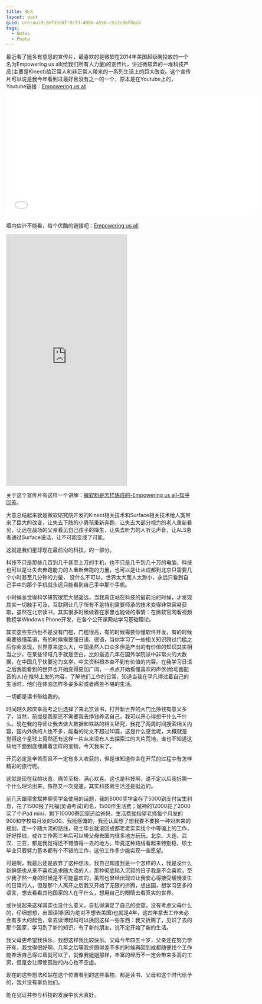 ```yaml
---
title: 长大
layout: post
guid: urn:uuid:2ef3550f-8cf3-400b-a55b-c512c9af8a2k
tags:
  - Notes
  - Photo
---
```


<!--
[![bridge to wonderland]({{ site.baseurl }}/media/files/2014/09/05/bridge-to-wonderland.jpg)](http://500px.com/photo/82158657)

[Lucian](http://lucianmarin.com/ "Lucian")
-->

最近看了挺多有意思的宣传片，最喜欢的是微软在2014年美国超级碗投放的一个名为Empowering us all(给我们所有人力量)的宣传片，讲述微软弄的一堆科技产品(主要是Kinect)给正常人和非正常人带来的一系列生活上的巨大改变。这个宣传片可以说是我今年看到过最好且没有之一的一个，原本是在Youtube上的，Youtube链接：[Empowering us all](https://www.youtube.com/watch?v=qaOvHKG0Tio/ "Empowering us all")

<iframe width="680" height="328" src="//www.youtube.com/embed/qaOvHKG0Tio" frameborder="0" allowfullscreen></iframe>

墙内估计不能看，给个优酷的链接吧：[Empowering us all](http://v.youku.com/v_show/id_XODMxNzQyOTAw/ "Empowering us all")

<iframe height="680" width="328" src="http://player.youku.com/embed/XODMxNzQyOTAw" frameborder="0" allowfullscreen></iframe>

关于这个宣传片有这样一个讲解：[微软粉是怎样炼成的-Empowering us all-知乎回答](http://www.zhihu.com/question/26899218/answer/34518294/ "Empowering us all")。

大意总结起来就是微软研究院开发的Kinect相关技术和Surface相关技术给人类带来了巨大的改变，让失去下肢的小男孩重新奔跑，让失去大部分视力的老人重新看见，让远在战场的父亲看见自己孩子的降生，让失去听力的人听见声音，让ALS患者通过Surface说话，让不可能变成了可能。

这就是我们星球现在最前沿的科技，的一部分。

科技不只是那些几百到几千甚至上万的手机，也不只是几千到几十万的电脑，科技也可以是让失去奔跑能力的人重新奔跑的力量，也可以是让从成都到北京只需要几个小时甚至几分钟的力量， 没什么不可以，世界太大而人太渺小，永远只看到自己手中的那个手机就永远只能看到自己手中那个手机。

小时候总觉得科学研究很宏大很遥远，当我真正站在科技的最前沿的时候，才发现其实一切触手可及，互联网让几乎所有不是特别需要师承的技术变得非常容易获取，虽然在北京读书，其实很多时候做着在家里也能做的事情：在微软官网看视频教程学Windows Phone开发，在各个公开课网站学习基础理论。

其实这些东西也不是没有门槛，门槛很高，有的时候需要你懂软件开发，有的时候需要很懂英语，有的时候需要懂日语、德语，当你学习了一些相关知识跨过门槛之后你会发现，世界原来这么大，中国虽然人口众多但是产出的有价值的知识其实相当之少，在某些领域几乎就是空白，比如最近几年在国外学院派中非常火的大数据，在中国几乎快要沦为玄学，中文资料根本查不到有价值的内容。在我学习日语之后我能看到的世界也开始变得更加广阔，一点点开始看懂喜欢的声优(给动画配音的人)在推特上发的内容，了解他们工作的日常，知道当我在平凡得过着自己的生活时，他们在体验怎样多姿多彩或者痛苦不堪的生活。

一切都是读书带给我的。

时间越久越庆幸高考之后选择了来北京读书，打开新世界的大门比挣钱有意义多了，当然，前提是我家还不需要我去挣钱养活自己，我可以开心得想干什么干什么。现在我的导师让我去做大数据和铁路的相关研究，我花了两周时间搜索相关内容，国内外做的人也不多，能看的论文不超过10篇，这是什么感觉呢，大概就是觉得这个星球上竟然还有这样一片从来没有人去探索过的大片荒地，谁也不知道这块地下面到底埋藏着怎样的宝物，今天我来了。

开荒必定是辛苦而且不一定有多大收获的，但是谁知道你会在开荒的过程中有怎样精彩的旅行呢。

这就是现在我的状态，痛苦至极，满心欢喜。这也是科技啊，说不定以后我折腾一个什么理论出来，铁路又一次提速，其实科技离生活还是挺近的。

前几天跟宿舍斌神聊奖学金使用的话题，我的8000奖学金存了5000到支付宝生利息，花了1500报了托福(英语考试)的名，1500作生活费；斌神的12000花了2000买了个iPad mini，剩下10000寄回家还给爸妈，生活费就指望老师每个月发的900和学校每月发的500。我挺感慨的，我还认真想了想我要不要换一种对未来的规划，走一个随大流的路线，硕士毕业就滚回成都老老实实找个中等偏上的工作，好好挣钱，或许工作两三年后可以带父母去国内很多地方玩玩，北京、大连、武汉、三亚，都是我觉得还不错值得一去的地方。毕竟这种路线看起来特别稳，硕士毕业只要努力基本都有个不错的工作，这份工作多少能实现一些愿望。

可是啊，我最后还是放弃了这种想法，我自己知道我是一个怎样的人，我是没什么新鲜感也从来不喜欢追求随大流的人，那种彻底陷入沉寂的日子我是不会喜欢，至少我孑然一身的时候是不可能喜欢的，虽然也曾经出现过让我安心得接受缓慢发生的日常的人，但是那个人离开之后我又开始了无限的折腾，想出国，想学习更多的语言，想去看看其他国家的人在干什么，想用自己的眼睛去看真实的世界。

或许说起来这样其实也没什么意义，自私得满足了自己的欲望，没有考虑父母什么的，仔细想想，出国读博(因为绝对不想去美国)也就是4年，这四年拿去工作未必会有多大的起色，拿去读博起码可以换回这样一些东西：我又折腾了，见识了去的那个国家，学习到了新的知识，有了新的朋友，说不定开始了新的生活。

我父母更希望我快乐，我想这样我比较快乐。父母今年四五十岁，父亲还在努力学开车，我觉得很好啊，几年之后等我折腾得差不多的时候再回到成都随便找个工作能养活自己得过着就可以了，就像我姐姐那样，丰富的经历不一定会带来多高的工资，但是会让即使孤独的内心也不空虚。

现在的这些想法和站在这个位置看到的这些事物，都是读书、父母和这个时代给予的，我并没有辜负他们。

能在见证并参与科技的发展中长大真好。